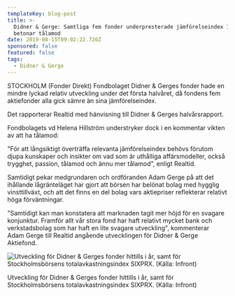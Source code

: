 ```yaml
---
templateKey: blog-post
title: >-
  Didner & Gerge: Samtliga fem fonder underpresterade jämförelseindex 1h, vd
  betonar tålamod
date: 2019-08-15T09:02:22.726Z
sponsored: false
featured: false
tags:
  - Didner & Gerge
---
```

STOCKHOLM (Fonder Direkt) Fondbolaget Didner & Gerges fonder hade en mindre lyckad relativ utveckling under det första halvåret, då fondens fem aktiefonder alla gick sämre än sina jämförelseindex.

Det rapporterar Realtid med hänvisning till Didner & Gerges halvårsrapport.

Fondbolagets vd Helena Hillström understryker dock i en kommentar vikten av att ha tålamod:

"För att långsiktigt överträffa relevanta jämförelseindex behövs förutom djupa kunskaper och insikter om vad som är uthålliga affärsmodeller, också trygghet, passion, tålamod och ännu mer tålamod", enligt Realtid.

Samtidigt pekar medgrundaren och ordföranden Adam Gerge på att det ihållande lågränteläget har gjort att börsen har belönat bolag med hygglig vinsttillväxt, och att det finns en del bolag vars aktiepriser reflekterar relativt höga förväntningar.

"Samtidigt kan man konstatera att marknaden tagit mer höjd för en svagare konjunktur. Framför allt vår stora fond har haft relativt mycket bank och verkstadsbolag som har haft en lite svagare utveckling", kommenterar Adam Gerge till Realtid angående utvecklingen för Didner & Gerge Aktiefond.

![Utveckling för Didner & Gerges fonder hittills i år, samt för Stockholmsbörsens totalavkastningsindex SIXPRX. (Källa: Infront)](/img/didner15aug.png)

<span class="image-caption">Utveckling för Didner & Gerges fonder hittills i år, samt för Stockholmsbörsens totalavkastningsindex SIXPRX. (Källa: Infront)</span>
